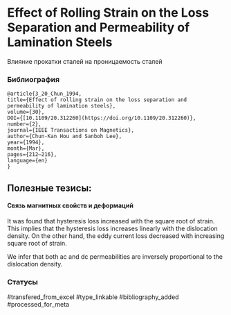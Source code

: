 # Effect of Rolling Strain on the Loss Separation and Permeability of Lamination Steels

Влияние прокатки сталей на проницаемость сталей

### Библиография
```
@article{3_20_Chun_1994,
title={Effect of rolling strain on the loss separation and permeability of lamination steels},
volume={30},
DOI={[10.1109/20.312260](https://doi.org/10.1109/20.312260)},
number={2},
journal={IEEE Transactions on Magnetics},
author={Chun-Kan Hou and Sanboh Lee},
year={1994},
month={Mar},
pages={212–216},
language={en}
}
```

## Полезные тезисы:

#### Связь магнитных свойств и деформаций
It was found that hysteresis loss increased with the square root of strain. This implies that the hysteresis loss increases linearly with the dislocation density. On the other hand, the eddy current loss decreased with increasing square root of strain.

We infer that both ac and dc permeabilities are inversely proportional to the dislocation density.

### Статусы
#transfered_from_excel 
#type_linkable 
#bibliography_added 
#processed_for_meta
